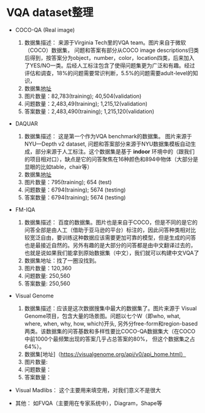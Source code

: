 # VQA dataset整理

* COCO-QA (Real image)
    1. 数据集描述： 来源于Virginia Tech里的VQA team。图片来自于微软（COCO）数据集， 问题和答案有部分从COCO image descriptions归类后得到，按答案分为object，number，color，location四类，后来加入了YES/NO一类。后经人工标注包含了使得问题集更为广泛和有趣。经过评估和调查，18%的问题需要常识判断，5.5%的问题需要adult-level的知识，
    2. 数据集[地址](http://visualqa.org/download.html)
    3. 图片数量：82,783(training); 40,504(validation)
    4. 问题数量：2,483,49(training); 1,215,12(validation)
    5. 答案数量：2,483,490(training); 1,215,120(validation)

* DAQUAR
    1. 数据集描述： 这是第一个作为VQA benchmark的数据集。 图片来源于NYU—Depth v2 dataset, 问题和答案部分来源于NYU数据集模板自动生成，部分来源于人工标注。这个数据集是基于 **indoor** 环境中的（跟我们的项目相对口），缺点是它的问答聚焦在16种颜色和894中物体（大部分是显眼的比如table，chair等）
    2. 数据集[地址]()
    3. 图片数量：795(training); 654 (test)
    4. 问题数量：6794(training); 5674 (testing)
    5. 答案数量：6794(training); 5674 (testing)

* FM-IQA 
    1. 数据集描述： 百度的数据集。图片也是来自于COCO，但是不同的是它的问答全部是由人工（借助于亚马逊的平台）标注的，因此问答种类相对比较宽泛自由，要训练这种数据应该需要更加可靠的模型，但是生成的问答也是最接近自然的。另外有趣的是大部分的问答都是由中文翻译过去的，也就是说如果我们能拿到原始数据集（中文），我们就可以构建中文VQA了
    2. 数据集地址：找了一圈没找到。
    3. 图片数量：120,360
    4. 问题数量: 250,560
    5. 答案数量: 250,560
 
* Visual Genome
    1. 数据集描述：应该是这次数据搜集中最大的数据集了。图片来源于 Visual Genome项目，包含大量的场景图。问题以七个W（即who, what, where, when, why, how, which)开头, 另外分free-form和region-based两类。该数据集的问答基数和多样性要比COCO-QA数据集大（在COCO中前1000个最频繁出现的答案几乎占总答案的80%， 但这个数据集之占64%）。
    2. 数据集[地址]（https://visualgenome.org/api/v0/api_home.html）
    3. 图片数量: 
    4. 问题数量：
    5. 答案数量：

* Visual Madlibs：
    这个主要用来填空用，对我们意义不是很大

* 其他：
    如FVQA（主要用在专家系统中），Diagram，Shape等
